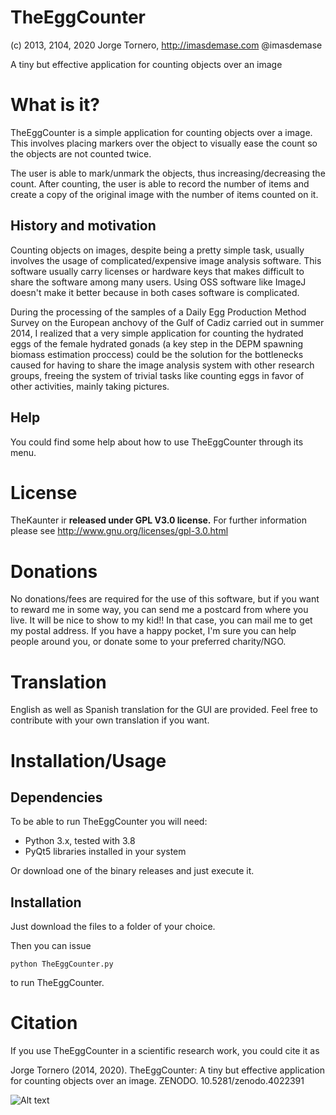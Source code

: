 TheEggCounter
=============

(c) 2013, 2104, 2020 Jorge Tornero, http://imasdemase.com @imasdemase

A tiny but effective application for counting objects over an image

What is it?
===========

TheEggCounter is a simple application for counting objects over a image. This involves placing markers over the object to visually ease the count so the objects are not counted twice.

The user is able to mark/unmark the objects, thus increasing/decreasing the count. After counting, the user is able to record the number of items and create a copy of the original image with the number of items counted on it.

History and motivation
----------------------
Counting objects on images, despite being a pretty simple task, usually involves the usage of complicated/expensive image analysis software. This software usually carry licenses or hardware keys that makes difficult to share the software among many users. Using OSS software like ImageJ doesn't make it better because in both cases software is complicated.

During the processing of the samples of a Daily Egg Production Method Survey on the European anchovy of the Gulf of Cadiz carried out in summer 2014, I realized that a very simple application for counting the hydrated eggs of the female hydrated gonads (a key step in the DEPM spawning biomass estimation proccess) could be the solution for the bottlenecks caused for having to share the image analysis system with other research groups, freeing the system of trivial tasks like counting eggs in favor of other activities, mainly taking pictures.

Help
----

You could find some help about how to use TheEggCounter through its menu.

License
=======
TheKaunter ir **released under GPL V3.0 license.** For further information please see http://www.gnu.org/licenses/gpl-3.0.html

Donations
=========
No donations/fees are required for the use of this software, but if you want to reward me in some way, you can send me a postcard from where you live. It will be nice to show to my kid!! In that case, you can mail me to get my postal address.
If you have a happy pocket, I'm sure you can help people around you, or donate some to your preferred charity/NGO. 

Translation
===========
English as well as Spanish translation for the GUI are provided. Feel free to contribute with your own translation if you want.

Installation/Usage
==================
Dependencies
------------
To be able to run TheEggCounter you will need:

- Python 3.x, tested with 3.8
- PyQt5 libraries installed in your system

Or download one of the binary releases and just execute it.

Installation
------------
Just download the files to a folder of your choice.

Then you can issue

    python TheEggCounter.py

to run TheEggCounter.

Citation
========
If you use TheEggCounter in a scientific research work, you could cite it as

Jorge Tornero (2014, 2020). TheEggCounter: A tiny but effective application for counting objects over an image. ZENODO. 10.5281/zenodo.4022391

![Alt text](https://zenodo.org/badge/3808/jtornero/TheEggCounter.png "TheEggCounter DOI Badge")
